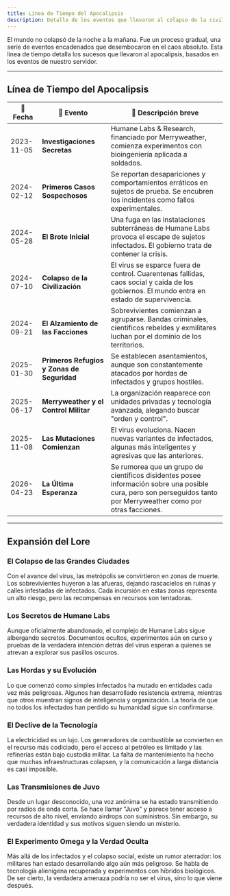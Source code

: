 ```yaml
---
title: Línea de Tiempo del Apocalipsis
description: Detalle de los eventos que llevaron al colapso de la civilización y al apocalipsis.
---
```


El mundo no colapsó de la noche a la mañana. Fue un proceso gradual, una serie de eventos encadenados que desembocaron en el caos absoluto. Esta línea de tiempo detalla los sucesos que llevaron al apocalipsis, basados en los eventos de nuestro servidor.

---

## Línea de Tiempo del Apocalipsis  

| 📅 Fecha         | 📌 Evento                                      | 📖 Descripción breve |
|-----------------|---------------------------------|---------------------|
| 2023-11-05     | **Investigaciones Secretas**    | Humane Labs & Research, financiado por Merryweather, comienza experimentos con bioingeniería aplicada a soldados. |
| 2024-02-12     | **Primeros Casos Sospechosos**  | Se reportan desapariciones y comportamientos erráticos en sujetos de prueba. Se encubren los incidentes como fallos experimentales. |
| 2024-05-28     | **El Brote Inicial**            | Una fuga en las instalaciones subterráneas de Humane Labs provoca el escape de sujetos infectados. El gobierno trata de contener la crisis. |
| 2024-07-10     | **Colapso de la Civilización**  | El virus se esparce fuera de control. Cuarentenas fallidas, caos social y caída de los gobiernos. El mundo entra en estado de supervivencia. |
| 2024-09-21     | **El Alzamiento de las Facciones** | Sobrevivientes comienzan a agruparse. Bandas criminales, científicos rebeldes y exmilitares luchan por el dominio de los territorios. |
| 2025-01-30     | **Primeros Refugios y Zonas de Seguridad** | Se establecen asentamientos, aunque son constantemente atacados por hordas de infectados y grupos hostiles. |
| 2025-06-17     | **Merryweather y el Control Militar** | La organización reaparece con unidades privadas y tecnología avanzada, alegando buscar "orden y control". |
| 2025-11-08     | **Las Mutaciones Comienzan** | El virus evoluciona. Nacen nuevas variantes de infectados, algunas más inteligentes y agresivas que las anteriores. |
| 2026-04-23     | **La Última Esperanza** | Se rumorea que un grupo de científicos disidentes posee información sobre una posible cura, pero son perseguidos tanto por Merryweather como por otras facciones. |

---

## Expansión del Lore

### **El Colapso de las Grandes Ciudades**
Con el avance del virus, las metrópolis se convirtieron en zonas de muerte. Los sobrevivientes huyeron a las afueras, dejando rascacielos en ruinas y calles infestadas de infectados. Cada incursión en estas zonas representa un alto riesgo, pero las recompensas en recursos son tentadoras.

### **Los Secretos de Humane Labs**
Aunque oficialmente abandonado, el complejo de Humane Labs sigue albergando secretos. Documentos ocultos, experimentos aún en curso y pruebas de la verdadera intención detrás del virus esperan a quienes se atrevan a explorar sus pasillos oscuros.

### **Las Hordas y su Evolución**
Lo que comenzó como simples infectados ha mutado en entidades cada vez más peligrosas. Algunos han desarrollado resistencia extrema, mientras que otros muestran signos de inteligencia y organización. La teoría de que no todos los infectados han perdido su humanidad sigue sin confirmarse.

### **El Declive de la Tecnología**
La electricidad es un lujo. Los generadores de combustible se convierten en el recurso más codiciado, pero el acceso al petróleo es limitado y las refinerías están bajo custodia militar. La falta de mantenimiento ha hecho que muchas infraestructuras colapsen, y la comunicación a larga distancia es casi imposible.

### **Las Transmisiones de Juvo**
Desde un lugar desconocido, una voz anónima se ha estado transmitiendo por radios de onda corta. Se hace llamar "Juvo" y parece tener acceso a recursos de alto nivel, enviando airdrops con suministros. Sin embargo, su verdadera identidad y sus motivos siguen siendo un misterio.

### **El Experimento Omega y la Verdad Oculta**
Más allá de los infectados y el colapso social, existe un rumor aterrador: los militares han estado desarrollando algo aún más peligroso. Se habla de tecnología alienígena recuperada y experimentos con híbridos biológicos. De ser cierto, la verdadera amenaza podría no ser el virus, sino lo que viene después.
